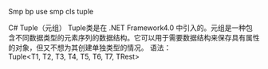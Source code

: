 Smp bp  use smp cls tuple



C# Tuple（元组）
Tuple<T>类是在 .NET Framework4.0 中引入的。元组是一种包含不同数据类型的元素序列的数据结构。它可以用于需要数据结构来保存具有属性的对象，但又不想为其创建单独类型的情况。
语法：
Tuple<T1, T2, T3, T4, T5, T6, T7, TRest>

